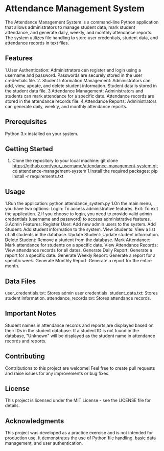 # Attendance Management System
The Attendance Management System is a command-line Python application that allows administrators to manage student data, mark student attendance, and generate daily, weekly, and monthly attendance reports. The system utilizes file handling to store user credentials, student data, and attendance records in text files.

## Features
1.User Authentication:
Administrators can register and login using a username and password.
Passwords are securely stored in the user credentials file.
2. Student Information Management:
Administrators can add, view, update, and delete student information.
Student data is stored in the student data file.
3.Attendance Management:
Administrators and students can mark attendance for a specific date.
Attendance records are stored in the attendance records file.
4.Attendance Reports:
Administrators can generate daily, weekly, and monthly attendance reports.

## Prerequisites
Python 3.x installed on your system.
## Getting Started
1. Clone the repository to your local machine:
git clone https://github.com/your_username/attendance-management-system.git
cd attendance-management-system
1.Install the required packages:
pip install -r requirements.txt
## Usage
1.Run the application:
python attendance_system.py
1.On the main menu, you have two options:
Login: To access administrative features.
Exit: To exit the application.
2.If you choose to login, you need to provide valid admin credentials (username and password) to access administrative features.
3.Admin Features:
Register User: Add new admin users to the system.
Add Student: Add student information to the system.
View Students: View a list of all students in the database.
Update Student: Update student information.
Delete Student: Remove a student from the database.
Mark Attendance: Mark attendance for students on a specific date.
View Attendance Records: View attendance records for all dates.
Generate Daily Report: Generate a report for a specific date.
Generate Weekly Report: Generate a report for a specific week.
Generate Monthly Report: Generate a report for the entire month.
## Data Files
user_credentials.txt: Stores admin user credentials.
student_data.txt: Stores student information.
attendance_records.txt: Stores attendance records.
## Important Notes
Student names in attendance records and reports are displayed based on their IDs in the student database.
If a student ID is not found in the database, "Unknown" will be displayed as the student name in attendance records and reports.
## Contributing
Contributions to this project are welcome! Feel free to create pull requests and raise issues for any improvements or bug fixes.

## License
This project is licensed under the MIT License - see the LICENSE file for details.

## Acknowledgments
This project was developed as a practice exercise and is not intended for production use. It demonstrates the use of Python file handling, basic data management, and user authentication.

